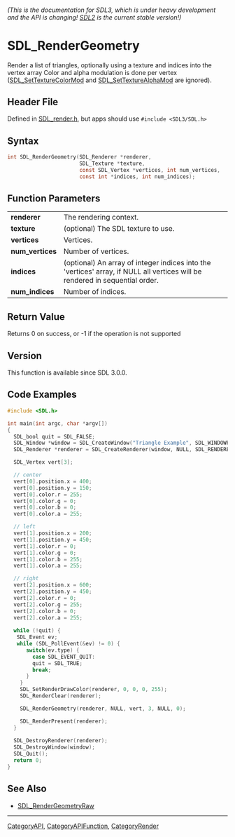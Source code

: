 ###### (This is the documentation for SDL3, which is under heavy development and the API is changing! [SDL2](https://wiki.libsdl.org/SDL2/) is the current stable version!)
# SDL_RenderGeometry

Render a list of triangles, optionally using a texture and indices into the vertex array Color and alpha modulation is done per vertex ([SDL_SetTextureColorMod](SDL_SetTextureColorMod) and [SDL_SetTextureAlphaMod](SDL_SetTextureAlphaMod) are ignored).

## Header File

Defined in [SDL_render.h](https://github.com/libsdl-org/SDL/blob/main/include/SDL3/SDL_render.h), but apps should use `#include <SDL3/SDL.h>`

## Syntax

```c
int SDL_RenderGeometry(SDL_Renderer *renderer,
                       SDL_Texture *texture,
                       const SDL_Vertex *vertices, int num_vertices,
                       const int *indices, int num_indices);

```

## Function Parameters

|                      |                                                                                                                              |
| -------------------- | ---------------------------------------------------------------------------------------------------------------------------- |
| **renderer**         | The rendering context.                                                                                                       |
| **texture**          | (optional) The SDL texture to use.                                                                                           |
| **vertices**         | Vertices.                                                                                                                    |
| **num_vertices**     | Number of vertices.                                                                                                          |
| **indices**          | (optional) An array of integer indices into the 'vertices' array, if NULL all vertices will be rendered in sequential order. |
| **num_indices**      | Number of indices.                                                                                                           |

## Return Value

Returns 0 on success, or -1 if the operation is not supported

## Version

This function is available since SDL 3.0.0.

## Code Examples

```c
#include <SDL.h>

int main(int argc, char *argv[]) 
{
  SDL_bool quit = SDL_FALSE;
  SDL_Window *window = SDL_CreateWindow("Triangle Example", SDL_WINDOWPOS_CENTERED, SDL_WINDOWPOS_CENTERED, 800, 600, 0);
  SDL_Renderer *renderer = SDL_CreateRenderer(window, NULL, SDL_RENDERER_ACCELERATED);

  SDL_Vertex vert[3];

  // center
  vert[0].position.x = 400;
  vert[0].position.y = 150;
  vert[0].color.r = 255;
  vert[0].color.g = 0;
  vert[0].color.b = 0;
  vert[0].color.a = 255;

  // left
  vert[1].position.x = 200;
  vert[1].position.y = 450;
  vert[1].color.r = 0;
  vert[1].color.g = 0;
  vert[1].color.b = 255;
  vert[1].color.a = 255;

  // right 
  vert[2].position.x = 600;
  vert[2].position.y = 450;
  vert[2].color.r = 0;
  vert[2].color.g = 255;
  vert[2].color.b = 0;
  vert[2].color.a = 255;
 
  while (!quit) {
   SDL_Event ev;
   while (SDL_PollEvent(&ev) != 0) {
      switch(ev.type) {
        case SDL_EVENT_QUIT: 
        quit = SDL_TRUE;
        break;
      }
    }
    SDL_SetRenderDrawColor(renderer, 0, 0, 0, 255);
    SDL_RenderClear(renderer);

    SDL_RenderGeometry(renderer, NULL, vert, 3, NULL, 0);

    SDL_RenderPresent(renderer);
  }
  
  SDL_DestroyRenderer(renderer);
  SDL_DestroyWindow(window);
  SDL_Quit();
  return 0;
}
```

## See Also

* [SDL_RenderGeometryRaw](SDL_RenderGeometryRaw)

----
[CategoryAPI](CategoryAPI), [CategoryAPIFunction](CategoryAPIFunction), [CategoryRender](CategoryRender)


